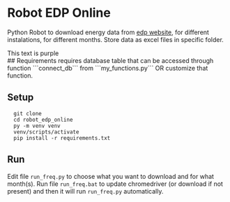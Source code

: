 # Robot EDP Online
Python Robot to download energy data from [edp website](https://online.edpdistribuicao.pt/login), for different instalations, for different months. Store data as excel files in specific folder.

<div class="text-purple">
  This text is purple
</div>
## Requirements
requires database table that can be accessed through function ```connect_db``` from ```my_functions.py``` OR customize that function.

## Setup
  ```
    git clone
    cd robot_edp_online
    py -m venv venv
    venv/scripts/activate
    pip install -r requirements.txt
  ```
  
## Run
  Edit file ```run_freq.py``` to choose what you want to download and for what month(s).
  Run file ```run_freq.bat``` to update chromedriver (or download if not present) and then it will run ```run_freq.py``` automatically.



